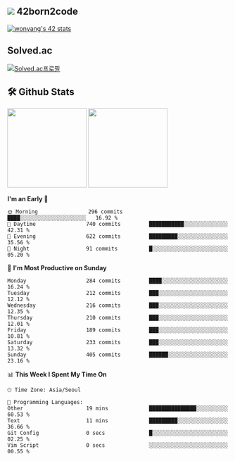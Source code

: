 
## <img src="https://img.shields.io/badge/-000000?style=flat&logo=42&logoColor=white"> 42born2code
[![wonyang's 42 stats](https://badge42.vercel.app/api/v2/cl5nhe5b6007809kydha7ht42/stats?cursusId=21&coalitionId=88)](https://profile.intra.42.fr/users/wonyang)

## Solved.ac
[![Solved.ac프로필](http://mazassumnida.wtf/api/v2/generate_badge?boj=bennyws)](https://solved.ac/bennyws)

## 🛠️ Github Stats
<p>
  <img height="180em" src="https://github-readme-stats-veggie-garden.vercel.app/api?username=gemstoneyang&show_icons=true&include_all_commits=true&bg_color=30,e96443,904e95&title_color=fff&text_color=fff">
  <img height="180em" src="https://github-readme-stats-veggie-garden.vercel.app/api/top-langs/?username=gemstoneyang&layout=compact&bg_color=30,e96443,904e95&title_color=fff&text_color=fff">
</p>

<!--START_SECTION:waka-->
**I'm an Early 🐤** 

```text
🌞 Morning                296 commits         ████░░░░░░░░░░░░░░░░░░░░░   16.92 % 
🌆 Daytime                740 commits         ███████████░░░░░░░░░░░░░░   42.31 % 
🌃 Evening                622 commits         █████████░░░░░░░░░░░░░░░░   35.56 % 
🌙 Night                  91 commits          █░░░░░░░░░░░░░░░░░░░░░░░░   05.20 % 
```
📅 **I'm Most Productive on Sunday** 

```text
Monday                   284 commits         ████░░░░░░░░░░░░░░░░░░░░░   16.24 % 
Tuesday                  212 commits         ███░░░░░░░░░░░░░░░░░░░░░░   12.12 % 
Wednesday                216 commits         ███░░░░░░░░░░░░░░░░░░░░░░   12.35 % 
Thursday                 210 commits         ███░░░░░░░░░░░░░░░░░░░░░░   12.01 % 
Friday                   189 commits         ███░░░░░░░░░░░░░░░░░░░░░░   10.81 % 
Saturday                 233 commits         ███░░░░░░░░░░░░░░░░░░░░░░   13.32 % 
Sunday                   405 commits         ██████░░░░░░░░░░░░░░░░░░░   23.16 % 
```


📊 **This Week I Spent My Time On** 

```text
🕑︎ Time Zone: Asia/Seoul

💬 Programming Languages: 
Other                    19 mins             ███████████████░░░░░░░░░░   60.53 % 
Text                     11 mins             █████████░░░░░░░░░░░░░░░░   36.66 % 
Git Config               0 secs              █░░░░░░░░░░░░░░░░░░░░░░░░   02.25 % 
Vim Script               0 secs              ░░░░░░░░░░░░░░░░░░░░░░░░░   00.55 % 
```


<!--END_SECTION:waka-->
